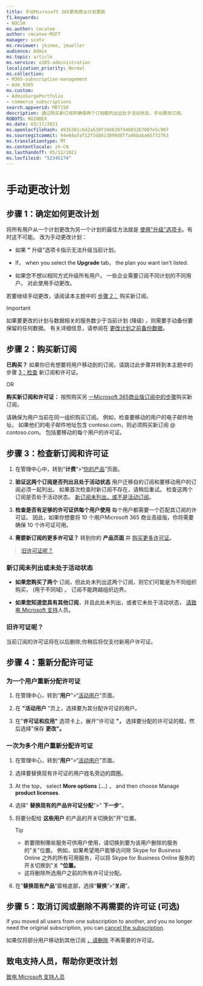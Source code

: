 ```yaml
---
title: 手动Microsoft 365更改商业计划更新
f1.keywords:
- NOCSH
ms.author: cmcatee
author: cmcatee-MSFT
manager: scotv
ms.reviewer: jkinma, jmueller
audience: Admin
ms.topic: article
ms.service: o365-administration
localization_priority: Normal
ms.collection:
- M365-subscription-management
- Adm_O365
ms.custom:
- AdminSurgePortfolio
- commerce_subscriptions
search.appverid: MET150
description: 通过购买新订阅并确保两个订阅都列出且处于活动状态，手动更改订阅。
ROBOTS: NOINDEX
ms.date: 03/17/2021
ms.openlocfilehash: 4935301c6d2a530f34d628f946032b7007e5c907
ms.sourcegitcommit: 94e64afaf12f3d8813099d8ffa46baba65772763
ms.translationtype: MT
ms.contentlocale: zh-CN
ms.lasthandoff: 05/12/2021
ms.locfileid: "52345174"
---
```

# <a name="change-plans-manually"></a>手动更改计划

## <a name="step-1-decide-how-to-change-plans"></a>步骤 1：确定如何更改计划

将所有用户从一个计划更改为另一个计划的最佳方法就是 [使用"升级"选项卡](upgrade-to-different-plan.md)。有时这不可能。 改为手动更改计划：

- 如果 **"** 升级"选项卡指示无法升级当前计划。

- If， when you select the **Upgrade** tab， the plan you want isn't listed.

- 如果您不想以相同方式升级所有用户。 一些企业需要订阅不同计划的不同用户。 对此使用手动更改。

若要继续手动更改，请阅读本主题中的 [步骤 2：](#step-2-buy-a-new-subscription) 购买新订阅。

> [!IMPORTANT]
> 如果要更改的计划与数据相关的服务数少于当前计划 (降级) ，则需要手动备份要保留的任何数据。 有关详细信息，请参阅在 [更改计划之前备份数据](back-up-data-before-switching-plans.md)。

## <a name="step-2-buy-a-new-subscription"></a>步骤 2：购买新订阅

**已购买？** 如果你已有想要将用户移动到的订阅，请跳过此步骤并转到本主题中的步骤 [3：检查](#step-3-check-your-new-subscription-and-licenses) 新订阅和许可证。

OR

**购买新订阅和许可证：** 按照购买另 [一Microsoft 365商业版订阅中的步骤](../try-or-buy-microsoft-365.md)购买新订阅。

请确保为用户当前在同一组织购买订阅。 例如，检查要移动的用户的电子邮件地址。 如果他们的电子邮件地址包含 contoso.com，则必须购买新订阅 \@ contoso.com。
包括要移动的每个用户的许可证。

## <a name="step-3-check-your-new-subscription-and-licenses"></a>步骤 3：检查新订阅和许可证

1. 在管理中心中，转到“**计费**”\>“<a href="https://go.microsoft.com/fwlink/p/?linkid=842054" target="_blank">你的产品</a>”页面。

2. **验证这两个订阅是否列出且处于活动状态** 用户迁移自的订阅和要移动用户的订阅必须一起列出。 如果首次检查时新订阅不存在，请稍后重试。 检查这两个订阅是否处于活动状态。 [新订阅未列出，或不是活动订阅](#the-new-subscription-isnt-listed-or-isnt-active)。

3. **检查是否有足够的许可证供每个用户使用** 每个用户都需要一个匹配其订阅的许可证。 因此，如果你想要将 10 个用户Microsoft 365 商业高级版，你将需要确保 10 个许可证可用。

4. **需要新订阅的更多许可证？**
   转到你的 **产品页面** 并 [购买更多许可证](../licenses/buy-licenses.md)。

> [旧许可证呢？](#what-about-the-old-licenses)

### <a name="the-new-subscription-isnt-listed-or-isnt-active"></a>新订阅未列出或未处于活动状态

- **如果您购买了两个** 订阅，但此处未列出这两个订阅，则它们可能是为不同组织购买， (用于不同域) 。 订阅不能跨越组织边界。

- **如果您知道您具有其他订阅**，并且此处未列出，或者它未处于活动状态， [请致电 Microsoft 支持](../../business-video/get-help-support.md)人员。

### <a name="what-about-the-old-licenses"></a>旧许可证呢？

当前订阅的许可证将在以后删除;你稍后将仅支付新用户许可证。

## <a name="step-4-reassign-licenses"></a>步骤 4：重新分配许可证

### <a name="reassign-a-license-for-one-user"></a>为一个用户重新分配许可证

1. 在管理中心，转到“**用户**”\>“<a href="https://go.microsoft.com/fwlink/p/?linkid=834822" target="_blank">活动用户</a>”页面。

2. 在 **"活动用户** "页上，选择要为其分配许可证的用户。

3. 在"**许可证和应用"** 选项卡上，展开"许可证 **"，** 选择要分配的许可证的框，然后选择"保存 **更改"。**

### <a name="reassign-licenses-for-multiple-users-at-once"></a>一次为多个用户重新分配许可证

1. 在管理中心，转到“**用户**”\>“<a href="https://go.microsoft.com/fwlink/p/?linkid=834822" target="_blank">活动用户</a>”页面。

2. 选择要替换现有许可证的用户姓名旁边的圆圈。

3. At the top， select **More options** (**...**) ， and then choose Manage **product licenses**.

4. 选择" **替换现有的产品许可证分配**"\>" **下一步**"。

5. 将要分配给 **这些用户** 的产品的开关切换到"开"位置。

    > [!TIP]
    > - 若要限制哪些服务可供用户使用，请切换到要为该用户删除的服务的"关"位置。 例如，如果希望用户能够访问除 Skype for Business Online 之外的所有可用服务，可以将 Skype for Business Online 服务的开关切换到"关 **"位置。**
    > - 这将删除所选用户之前的所有许可证分配。

6. 在“**替换现有产品**”窗格底部，选择“**替换**”\>“**关闭**”。

## <a name="step-5-cancel-subscriptions-or-remove-licenses-that-you-no-longer-need-optional"></a>步骤 5：取消订阅或删除不再需要的许可证 (可选) 

If you moved all users from one subscription to another, and you no longer need the original subscription, you can [cancel the subscription](cancel-your-subscription.md).

如果仅将部分用户移动到其他订阅 [，请删除](../licenses/buy-licenses.md) 不再需要的许可证。

## <a name="call-support-to-help-you-change-plans"></a>致电支持人员，帮助你更改计划
[致电 Microsoft 支持人员](../../business-video/get-help-support.md)

